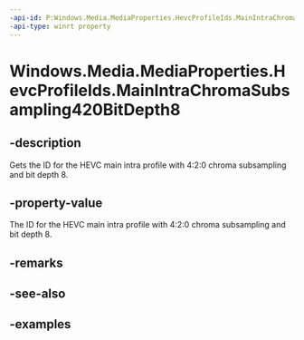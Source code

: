 ```yaml
---
-api-id: P:Windows.Media.MediaProperties.HevcProfileIds.MainIntraChromaSubsampling420BitDepth8
-api-type: winrt property
---
```


# Windows.Media.MediaProperties.HevcProfileIds.MainIntraChromaSubsampling420BitDepth8

<!--
public static int MainIntraChromaSubsampling420BitDepth8 { get; }
-->


## -description

Gets the ID for the HEVC main intra profile with 4:2:0 chroma subsampling and bit depth 8.

## -property-value

The ID for the HEVC main intra profile with 4:2:0 chroma subsampling and bit depth 8.

## -remarks

## -see-also

## -examples


